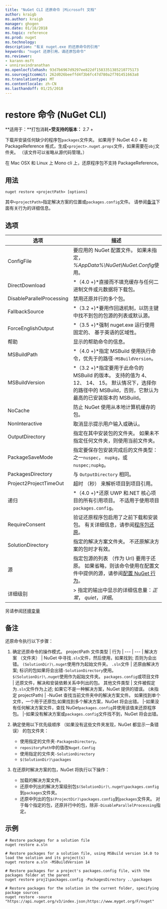 ```yaml
---
title: "NuGet CLI 还原命令 |Microsoft 文档"
author: kraigb
ms.author: kraigb
manager: ghogen
ms.date: 01/18/2018
ms.topic: reference
ms.prod: nuget
ms.technology: 
description: "有关 nuget.exe 的还原命令的引用"
keywords: "nuget 还原引用，请还原包命令"
ms.reviewer:
- karann-msft
- unniravindranathan
ms.openlocfilehash: 93d7b6967d9297ee822df1583351385210775173
ms.sourcegitcommit: 262d026beeffd4f3b6fc47d780a2f701451663a8
ms.translationtype: MT
ms.contentlocale: zh-CN
ms.lasthandoff: 01/25/2018
---
```

# <a name="restore-command-nuget-cli"></a>restore 命令 (NuGet CLI)

**适用于：**打包消耗&bullet;**受支持的版本：** 2.7 +

下载并安装任何缺少的程序包`packages`文件夹。 如果用于 NuGet 4.0 + 和 PackageReference 格式，生成`<project>.nuget.props`文件，如果需要在`obj`文件夹。 （该文件可以省略从源代码管理。）

在 Mac OSX 和 Linux 上 Mono cli 上，还原程序包不支持 PackageReference。

## <a name="usage"></a>用法

```cli
nuget restore <projectPath> [options]
```

其中`<projectPath>`指定解决方案的位置或`packages.config`文件。 请参阅[备注](#remarks)下面有关行为的详细信息。

## <a name="options"></a>选项

| 选项 | 描述 |
| --- | --- |
| ConfigFile | 要应用的 NuGet 配置文件。 如果未指定， *%AppData%\NuGet\NuGet.Config*使用。 |
| DirectDownload | *（4.0 +)*直接而不填充缓存与任何二进制文件或元数据将下载包。 |
| DisableParallelProcessing | 禁用还原并行的多个包。 |
| FallbackSource | *（3.2 +)*要用作回退机制，以防主键中找不到包的包源的列表或默认源。 |
| ForceEnglishOutput | *（3.5 +)*强制 nuget.exe 运行使用固定的、 基于英语的区域性。 |
| 帮助 | 显示的帮助命令的信息。 |
| MSBuildPath | *（4.0 +)*指定 MSBuild 使用执行命令，优先于的路径`-MSBuildVersion`。 |
| MSBuildVersion | *（3.2 +)*指定要用于此命令的 MSBuild 的版本。 支持的值为 4、 12、 14、 15。 默认情况下，选择你的路径中的 MSBuild，否则，它默认为最高的已安装版本的 MSBuild。 |
| NoCache | 防止 NuGet 使用从本地计算机缓存的包。 |
| NonInteractive | 取消显示提示用户输入或确认。 |
| OutputDirectory | 指定在其中安装包的文件夹。 如果未不指定任何文件夹，则使用当前文件夹。 |
| PackageSaveMode | 指定要保存包安装完成后的文件类型： 之一`nuspec`， `nupkg`，或`nuspec;nupkg`。 |
| PackagesDirectory | 与 `OutputDirectory` 相同。 |
| Project2ProjectTimeOut | 超时 （秒） 来解析项目到项目引用。 |
| 递归 | *（4.0 +)*还原 UWP 和.NET 核心项目的所有引用项目。 不适用于使用项目`packages.config`。 |
| RequireConsent | 验证还原程序包启用了之前下载和安装包。 有关详细信息，请参阅[程序包还原](../consume-packages/package-restore.md)。 |
| SolutionDirectory | 指定的解决方案文件夹。 不还原解决方案的包时才有效。 |
| 源 | 指定包源的列表 （作为 Url) 要用于还原。 如果省略，则该命令使用在配置文件中提供的源，请参阅[配置 NuGet 行为](../Consume-Packages/Configuring-NuGet-Behavior.md)。 |
| 详细级别 |> 指定的输出中显示的详细信息量：*正常*， *quiet*，*详细*。 |

另请参阅[环境变量](cli-ref-environment-variables.md)

## <a name="remarks"></a>备注

还原命令执行以下步骤：

1. 确定还原命令的操作模式。
    projectPath 文件类型 | 行为
    | --- | --- |
    解决方案 （文件夹） | NuGet 中寻找`.sln`文件，然后使用，如果找到; 否则为会出错。 `(SolutionDir)\.nuget`使用作为起始文件夹。
    `.sln`文件 | 还原由解决方案; 标识的包如果将会出错`-SolutionDirectory`使用。 `$(SolutionDir)\.nuget`使用作为起始文件夹。
    `packages.config`或项目文件 | 还原文件，解决和安装依赖关系中列出的包。
    其他文件类型 | 文件被假定为`.sln`文件作为上述; 如果它不是一种解决方案，NuGet 提供的错误。
    (未指定 projectPath) | -NuGet 查找当前文件夹中的解决方案文件。 如果找到单个文件，一个用于还原包;如果找到多个解决方案，NuGet 将会出错。
    |-如果没有任何解决方案文件，查找 NuGet`packages.config`并使用该值来还原程序包。
    |-如果没有解决方案或`packages.config`文件找不到，NuGet 将会出错。

1. 确定使用以下优先级顺序 （如果没有这些文件夹发现，NuGet 都显示一条错误） 的包文件夹：

    - 使用指定的文件夹`-PackagesDirectory`。
    - `repositoryPath`中的值改`Nuget.Config`
    - 使用指定的文件夹`-SolutionDirectory`
    - `$(SolutionDir)\packages`

1. 在还原时解决方案的包，NuGet 将执行以下操作：
    - 加载的解决方案文件。
    - 还原中列出的解决方案级别包`$(SolutionDir)\.nuget\packages.config`到`packages`文件夹。
    - 还原中列出的包`$(ProjectDir)\packages.config`到`packages`文件夹。 对于每个指定的包，还原并行中的包，除非`-DisableParallelProcessing`指定。

## <a name="examples"></a>示例

```cli
# Restore packages for a solution file
nuget restore a.sln

# Restore packages for a solution file, using MSBuild version 14.0 to load the solution and its project(s)
nuget restore a.sln -MSBuildVersion 14

# Restore packages for a project's packages.config file, with the packages folder at the parent
nuget restore proj1\packages.config -PackagesDirectory ..\packages

# Restore packages for the solution in the current folder, specifying package sources
nuget restore -source "https://api.nuget.org/v3/index.json;https://www.myget.org/F/nuget"
```
